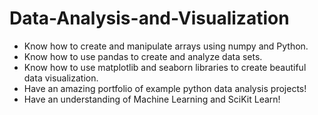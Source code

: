 # Data-Analysis-and-Visualization
- Know how to create and manipulate arrays using numpy and Python.
- Know how to use pandas to create and analyze data sets.
- Know how to use matplotlib and seaborn libraries to create beautiful data visualization.
- Have an amazing portfolio of example python data analysis projects!
- Have an understanding of Machine Learning and SciKit Learn!
